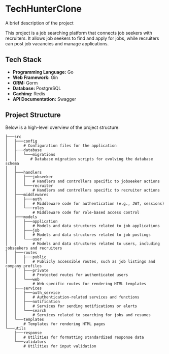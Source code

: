 
# TechHunterClone

A brief description of the project

This project is a job searching platform that connects job seekers with recruiters. It allows job seekers to find and apply for jobs, while recruiters can post job vacancies and manage applications.



## Tech Stack

- **Programming Language:** Go
- **Web Framework:** Gin
- **ORM:** Gorm
- **Database:** PostgreSQL
- **Caching:** Redis
- **API Documentation:** Swagger


## Project Structure

Below is a high-level overview of the project structure:
```
├───src
│   ├───config
│   │   # Configuration files for the application
│   ├───database
│   │   └───migrations
│   │      # Database migration scripts for evolving the database schema
│   │   
│   ├───handlers
│   │   ├───jobseeker
│   │   │   # Handlers and controllers specific to jobseeker actions
│   │   └───recruiter
│   │       # Handlers and controllers specific to recruiter actions
│   ├───middlewares
│   │   ├───auth
│   │   │   # Middleware code for authentication (e.g., JWT, sessions)
│   │   └───roles
│   │       # Middleware code for role-based access control
│   ├───models
│   │   ├───application
│   │   │   # Models and data structures related to job applications
│   │   ├───job
│   │   │   # Models and data structures related to job postings
│   │   └───user
│   │       # Models and data structures related to users, including jobseekers and recruiters
│   ├───routes
│   │   ├───public
│   │   │   # Publicly accessible routes, such as job listings and company profiles
│   │   ├───private
│   │   │   # Protected routes for authenticated users
│   │   └───web
│   │       # Web-specific routes for rendering HTML templates
│   ├───services
│   │   ├───auth_service
│   │   │   # Authentication-related services and functions
│   │   ├───notification
│   │   │   # Services for sending notifications or alerts
│   │   └───search
│   │       # Services related to searching for jobs and resumes
│   └───templates
│       # Templates for rendering HTML pages
└───utils
    ├───response
    │   # Utilities for formatting standardized response data
    └───validators
        # Utilities for input validation


```
